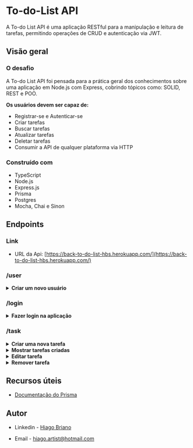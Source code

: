 # To-do-List API

A To-do List API é uma aplicação RESTful para a manipulação e leitura de tarefas, permitindo operações de CRUD e autenticação via JWT.

## Visão geral

### O desafio

A To-do List API foi pensada para a prática geral dos conhecimentos sobre uma aplicação em Node.js com Express, cobrindo tópicos como: SOLID, REST e POO.

**Os usuários devem ser capaz de:**

- Registrar-se e Autenticar-se
- Criar tarefas
- Buscar tarefas
- Atualizar tarefas
- Deletar tarefas
- Consumir a API de qualquer plataforma via HTTP

### Construído com

- TypeScript
- Node.js
- Express.js
- Prisma
- Postgres
- Mocha, Chai e Sinon

## Endpoints

### Link

- URL da Api: [https://back-to-do-list-hbs.herokuapp.com/](https://back-to-do-list-hbs.herokuapp.com/)

### /user

<details><summary><strong>Criar um novo usuário</strong></summary><br />

- Métodos de requisição: POST

- Formato do body:

```json
{
  "name": "Brett Wiltshire",
  "email": "brett@email.com", // Regra: deve ter o formato de e-mail
  "password": "123456" // Regra: precisa ter ao menos 6 caracteres
}
```

- Formato da resposta:

```json
{
  "id": 8,
  "name": "Brett Wiltshire",
  "email": "brett@email.com",
  "createIn": "2022-06-29T22:36:33.161Z",
  "token": "eyJhbGciOiJIUzI1NiIsInR5cCI6IkpXVCJ9.eyJpZCI6OCwiZW1haWwiOiJicmV0dEBlbWFpbC5jb20iLCJpYXQiOjE2NTY1NDIxOTMsImV4cCI6MTY1NjYyODU5M30.RjP6wP3IjLkifLGjJzZY-DQgy2crd6WzInciUx7C5zc"
}
```

</details>
</details>

### /login

<details><summary><strong>Fazer login na aplicação</strong></summary><br />

- Métodos de requisição: POST

- Formato do body:

```json
{
  "email": "brett@email.com", // Regra: o e-mail deve está registrado no banco de dados
  "password": "123456" // Regra: está senha deve ser a mesma cadastrada com o e-mail
}
```

- Formato da resposta:

```json
{
  "name": "Brett Wiltshire",
  "email": "brett@email.com",
  "token": "eyJhbGciOiJIUzI1NiIsInR5cCI6IkpXVCJ9.eyJpZCI6OCwiZW1haWwiOiJicmV0dEBlbWFpbC5jb20iLCJpYXQiOjE2NTY1NDMwNzIsImV4cCI6MTY1NjYyOTQ3Mn0.JQlqJbC8yup3BiSHd-aGriRY-9z7sR_7uGlaB82M89E"
}
```

</details>
</details>

### /task

<details><summary><strong>Criar uma nova tarefa</strong></summary><br />

- Métodos de requisição: POST

- Formato do header:

```json
{
  "authorization": "eyJhbGciOiJIUzI1NiIsInR5cCI6IkpXVCJ9.eyJpZCI6OCwiZW1haWwiOiJicmV0dEBlbWFpbC5jb20iLCJpYXQiOjE2NTY1NDMwNzIsImV4cCI6MTY1NjYyOTQ3Mn0.JQlqJbC8yup3BiSHd-aGriRY-9z7sR_7uGlaB82M89E" // Regra: Token criado ao fazer login ou na criação de usuário
}
```

- Formato do body:

```json
{
  "task": "escrever readme",
  "status": "in progress" // Regra: Precisa ser 'done', 'in progress' ou 'pending'
}
```

- Formato da resposta:

```json
{
  "message": "created task"
}
```

</details>

<details><summary><strong>Mostrar tarefas criadas</strong></summary><br />

- Métodos de requisição: GET

- Formato do header:

```json
{
  "authorization": "eyJhbGciOiJIUzI1NiIsInR5cCI6IkpXVCJ9.eyJpZCI6OCwiZW1haWwiOiJicmV0dEBlbWFpbC5jb20iLCJpYXQiOjE2NTY1NDMwNzIsImV4cCI6MTY1NjYyOTQ3Mn0.JQlqJbC8yup3BiSHd-aGriRY-9z7sR_7uGlaB82M89E" // Regra: Token criado ao fazer login ou na criação de usuário
}
```

- Formato da resposta:

```json
{
  "id": 7,
  "name": "heroku 1",
  "email": "heroku1@hotmail.com",
  "Task": [
    {
      "id": 7,
      "task": "escrever readme",
      "status": "in progress",
      "createIn": "2022-06-30T00:25:24.214Z",
      "updatedAt": "2022-06-30T00:25:24.215Z"
    },
    {
      "id": 8,
      "task": "escrever readme",
      "status": "in progress",
      "createIn": "2022-06-30T00:25:50.506Z",
      "updatedAt": "2022-06-30T00:25:50.507Z"
    }
  ]
}
```

</details>

<details><summary><strong>Editar tarefa</strong></summary><br />

- Métodos de requisição: PATCH

- Formato do header:

```json
{
  "authorization": "eyJhbGciOiJIUzI1NiIsInR5cCI6IkpXVCJ9.eyJpZCI6OCwiZW1haWwiOiJicmV0dEBlbWFpbC5jb20iLCJpYXQiOjE2NTY1NDMwNzIsImV4cCI6MTY1NjYyOTQ3Mn0.JQlqJbC8yup3BiSHd-aGriRY-9z7sR_7uGlaB82M89E" // Regra: Token criado ao fazer login ou na criação de usuário
}
```

- Formato do body:

```json
{
  "idTask": 7,
  "task": "readme criado",
  "status": "pending"
}
```

- Formato da resposta:

```json
{
  "id": 7,
  "task": "readme criado",
  "status": "pending",
  "createIn": "2022-06-30T00:25:24.214Z",
  "updatedAt": "2022-06-30T01:10:53.000Z"
}
```

</details>

<details><summary><strong>Remover tarefa</strong></summary><br />

- Métodos de requisição: DELETE

- Formato do header:

```json
{
  "authorization": "eyJhbGciOiJIUzI1NiIsInR5cCI6IkpXVCJ9.eyJpZCI6OCwiZW1haWwiOiJicmV0dEBlbWFpbC5jb20iLCJpYXQiOjE2NTY1NDMwNzIsImV4cCI6MTY1NjYyOTQ3Mn0.JQlqJbC8yup3BiSHd-aGriRY-9z7sR_7uGlaB82M89E" // Regra: Token criado ao fazer login ou na criação de usuário
}
```

- Formato do body:

```json
{
  "idTask": 8
}
```

- Formato da resposta:

```json
{
  "message": "task removed"
}
```

</details>
</details>

## Recursos úteis

- [Documentação do Prisma](https://www.prisma.io/docs/)

## Autor

- Linkedin - [Hiago Briano](https://www.linkedin.com/in/hiago-briano/)

- Email - [hiago.artist@hotmail.com](maito:hiago.artist@hotmail.com)
